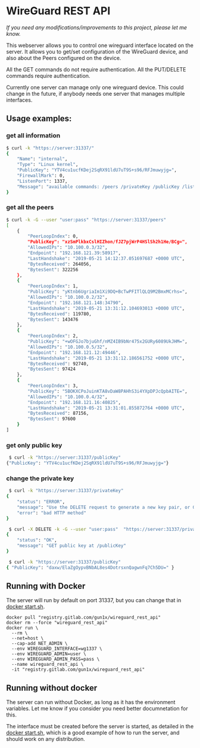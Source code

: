 # WireGuard REST API

*If you need any modifications/improvements to this project, please let me know.*

This webserver allows you to control one wireguard interface located on the server. It allows you to get/set configuration of the WireGuard device, and also about the Peers configured on the device.

All the GET commands do not require authentication. All the PUT/DELETE commands require authentication.

Currently one server can manage only one wireguard device. This could change in the future, if anybody needs one server that manages multiple interfaces.

## Usage examples:

### get all information
```bash
$ curl -k "https://server:31337/"
{
    "Name": "internal",
    "Type": "Linux kernel",
    "PublicKey": "YTV4cu1ucfKDej2SqRX91ldU7uT9S+s96/RFJmuwyjg=",
    "FirewallMark": 0,
    "ListenPort": 1337,
    "Message": "available commands: /peers /privateKey /publicKey /listenPort"
}
```

### get all the peers
```bash
$ curl -k -G --user "user:pass" "https://server:31337/peers"
[
    {
        "PeerLoopIndex": 0,
        "PublicKey": "xzSmPlkbxCslHIZhon/fJZ7pjWrP4HSlSh2h1He/BCg=",
        "AllowedIPs": "10.100.0.3/32",
        "Endpoint": "192.168.121.39:58917",
        "LastHandshake": "2019-05-21 14:12:37.051697687 +0000 UTC",
        "BytesReceived": 264056,
        "BytesSent": 322256
    },
    {
        "PeerLoopIndex": 1,
        "PublicKey": "yKtnb6UgriaIm1Xi9DQ+BcTwPFITlQLQ9M2BmxMCrhs=",
        "AllowedIPs": "10.100.0.2/32",
        "Endpoint": "192.168.121.148:34790",
        "LastHandshake": "2019-05-21 13:31:12.104693013 +0000 UTC",
        "BytesReceived": 119780,
        "BytesSent": 143476
    },
    {
        "PeerLoopIndex": 2,
        "PublicKey": "+wOFGJo7bjuGhf/nMZ4IB9bNr475x2GURy6089UkJHM=",
        "AllowedIPs": "10.100.0.5/32",
        "Endpoint": "192.168.121.12:49446",
        "LastHandshake": "2019-05-21 13:31:12.186561752 +0000 UTC",
        "BytesReceived": 92740,
        "BytesSent": 97424
    },
    {
        "PeerLoopIndex": 3,
        "PublicKey": "5BOKXCPoJuinKTA8vDaW8PAHhS3i4YXpDPJcQpbAITE=",
        "AllowedIPs": "10.100.0.4/32",
        "Endpoint": "192.168.121.16:40825",
        "LastHandshake": "2019-05-21 13:31:01.855872764 +0000 UTC",
        "BytesReceived": 87156,
        "BytesSent": 97600
    }
]
```

### get only public key
```bash
 $ curl -k "https://server:31337/publicKey"
{"PublicKey": "YTV4cu1ucfKDej2SqRX91ldU7uT9S+s96/RFJmuwyjg="}
```

### change the private key
```bash
 $ curl -k "https://server:31337/privateKey"
{
    "status": "ERROR",
    "message": "Use the DELETE request to generate a new key pair, or GET the /publicKey",
    "error": "bad HTTP method"
}

 $ curl -X DELETE -k -G --user "user:pass"  "https://server:31337/privateKey"
{
    "status": "OK",
    "message": "GET public key at /publicKey"
}

 $ curl -k "https://server:31337/publicKey"           
{ "PublicKey": "daxw/ElaZgOypvBNbAL8es4DotrsxnQagwnFq7Ch5DU=" }
```

## Running with Docker

The server will run by default on port 31337, but you can change that in [docker start.sh](https://gitlab.com/gun1x/wireguard_rest_api/blob/master/start.sh).

```
docker pull "registry.gitlab.com/gun1x/wireguard_rest_api"
docker rm --force "wireguard_rest_api"
docker run \
  --rm \
  --net=host \
  --cap-add NET_ADMIN \
  --env WIREGUARD_INTERFACE=wg1337 \
  --env WIREGUARD_ADMIN=user \
  --env WIREGUARD_ADMIN_PASS=pass \
  --name wireguard_rest_api \
  -it "registry.gitlab.com/gun1x/wireguard_rest_api"
```

## Running without docker

The server can run without Docker, as long as it has the environment variables. Let me know if you consider you need better documnetation for this.

The interface must be created before the server is started, as detailed in the [docker start.sh](https://gitlab.com/gun1x/wireguard_rest_api/blob/master/start.sh), which is a good example of how to run the server, and should work on any distribution.
